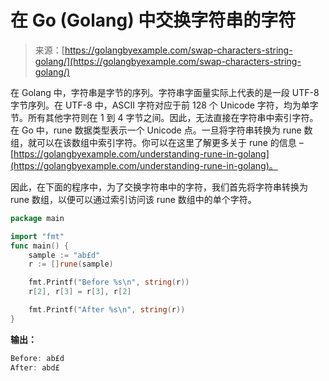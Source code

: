 <!--yml

分类：未分类

日期：2024-10-13 06:13:24

-->

# 在 Go (Golang) 中交换字符串的字符

> 来源：[https://golangbyexample.com/swap-characters-string-golang/](https://golangbyexample.com/swap-characters-string-golang/)

在 Golang 中，字符串是字节的序列。字符串字面量实际上代表的是一段 UTF-8 字节序列。在 UTF-8 中，ASCII 字符对应于前 128 个 Unicode 字符，均为单字节。所有其他字符则在 1 到 4 字节之间。因此，无法直接在字符串中索引字符。在 Go 中，rune 数据类型表示一个 Unicode 点。一旦将字符串转换为 rune 数组，就可以在该数组中索引字符。你可以在这里了解更多关于 rune 的信息 – [https://golangbyexample.com/understanding-rune-in-golang](https://golangbyexample.com/understanding-rune-in-golang)。

因此，在下面的程序中，为了交换字符串中的字符，我们首先将字符串转换为 rune 数组，以便可以通过索引访问该 rune 数组中的单个字符。

```go
package main

import "fmt"
func main() {
    sample := "ab£d"
    r := []rune(sample)

    fmt.Printf("Before %s\n", string(r))
    r[2], r[3] = r[3], r[2]

    fmt.Printf("After %s\n", string(r))
}
```

**输出：**

```go
Before: ab£d
After: abd£
```
